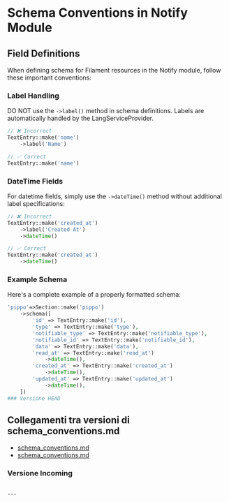 # Schema Conventions in Notify Module

## Field Definitions

When defining schema for Filament resources in the Notify module, follow these important conventions:

### Label Handling

DO NOT use the `->label()` method in schema definitions. Labels are automatically handled by the LangServiceProvider.

```php
// ❌ Incorrect
TextEntry::make('name')
    ->label('Name')

// ✅ Correct
TextEntry::make('name')
```

### DateTime Fields

For datetime fields, simply use the `->dateTime()` method without additional label specifications:

```php
// ❌ Incorrect
TextEntry::make('created_at')
    ->label('Created At')
    ->dateTime()

// ✅ Correct
TextEntry::make('created_at')
    ->dateTime()
```

### Example Schema

Here's a complete example of a properly formatted schema:

```php
'pippo'=>Section::make('pippo')
    ->schema([
        'id' => TextEntry::make('id'),
        'type' => TextEntry::make('type'),
        'notifiable_type' => TextEntry::make('notifiable_type'),
        'notifiable_id' => TextEntry::make('notifiable_id'),
        'data' => TextEntry::make('data'),
        'read_at' => TextEntry::make('read_at')
            ->dateTime(),
        'created_at' => TextEntry::make('created_at')
            ->dateTime(),
        'updated_at' => TextEntry::make('updated_at')
            ->dateTime(),
    ])
### Versione HEAD

```
## Collegamenti tra versioni di schema_conventions.md
* [schema_conventions.md](docs/schema_conventions.md)
* [schema_conventions.md](../../../Notify/docs/schema_conventions.md)


### Versione Incoming

```

---

